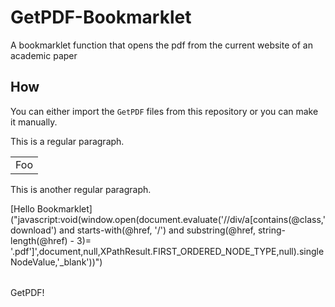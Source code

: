 # GetPDF-Bookmarklet
A bookmarklet function that opens the pdf from the current website of an academic paper

## How
You can either import the `GetPDF` files from this repository or you can make it manually.

This is a regular paragraph.

<table>
    <tr>
        <td>Foo</td>
    </tr>
<table>

This is another regular paragraph.

[Hello Bookmarklet]("javascript:void\(window.open\(document.evaluate\('//div/a\[contains\(@class,\'download\'\) and starts-with\(@href, \'/\'\) and substring\(@href, string-length(@href\) - 3)= \'.pdf\'\]',document,null,XPathResult.FIRST_ORDERED_NODE_TYPE,null\).singleNodeValue,'_blank'\)\)")


<table><a src="javascript:void\(window.open\(document.evaluate\('//div/a\[contains\(@class,\'download\'\) and starts-with\(@href, \'/\'\) and substring\(@href, string-length(@href\) - 3)= \'.pdf\'\]',document,null,XPathResult.FIRST_ORDERED_NODE_TYPE,null\).singleNodeValue,'_blank'\)\);"> GetPDF! </a><table>
    
    
